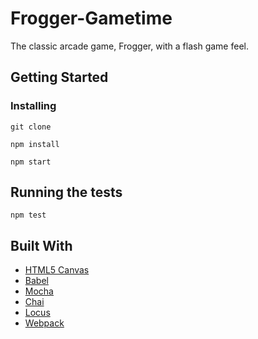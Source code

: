 # Frogger-Gametime

The classic arcade game, Frogger, with a flash game feel.

## Getting Started

### Installing

```
git clone
```
```
npm install
```
```
npm start
```

## Running the tests

```
npm test
```

## Built With

* [HTML5 Canvas](https://developer.mozilla.org/en-US/docs/Web/API/Canvas_API)
* [Babel](https://babeljs.io/docs/setup/)
* [Mocha](https://mochajs.org/)
* [Chai](http://chaijs.com/api/)
* [Locus](https://www.npmjs.com/package/locus)
* [Webpack](https://webpack.github.io/docs/)
